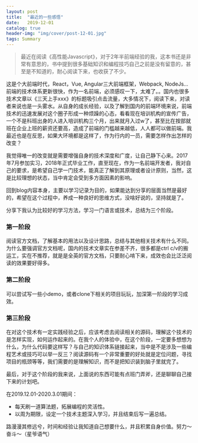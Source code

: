 ```yaml
---
layout: post
title:  "最近的一些感悟"
date:   2019-12-01
catalog: true
header-img: "img/cover/post-12-01.jpg"
tags: Summary
---
```


>最近在阅读《高性能Javascript》，对于2年半前端经验的我，这本书还是非常有意思的，书中提到很多基础知识和编程技巧自己之前是没有留意的，甚至是不知道的，耐心阅读下来，也收获了不少。

这是个大前端时代，React，Vue, Angular三大前端框架，Webpack, NodeJs...前端的技术体系更新很快，作为一名前端，必须感叹一下，太难了。。国内也很多技术文章以《三天上手xxx》的标题吸引点击流量，大多情况下，阅读下来，对读者来说也是一头雾水。从自身的成长经验，以及了解到国内的前端环境来说，前端技术的迅速发展对这个圈子形成一种烦躁的心态，看看现在培训机构的宣传广告，一个不是科班出身的人进入培训机构三个月，出来就月入过w了，甚至比在按部就班在企业上班的薪资还要高，造成了前端的门槛越来越低，人人都可以做前端。我最近也是在反思，如果大环境都是这样了，作为行内的一员，需要怎样作出怎样的改变？

我觉得唯一的改变就是需要增强自身的技术深度和广度，让自己静下心来。2017年7月参加实习，2018年正式毕业工作，直至现在，作为一名前端开发者，我对自己的要求，是希望自己学一门技术，能真正了解到其原理或者设计原则，当然，这是比较理想的状态，当中肯定会受到多方面因素的影响。

回到blog内容本身，主要以学习记录为目的，如果能达到分享的层面当然是最好的，希望在这个过程中，养成一种良好的思维方式，没啥好说的，坚持就是了。

分享下我认为比较好的学习方法，学习一门语言或技术，总结为三个阶段。

### 第一阶段

阅读官方文档，了解基本的用法以及设计思路，总结与其他相关技术有什么不同。为什么要强调官方文档呢，国内的技术文章实在参差不齐，很多都是ctrl c/v的搬运工，实在不推荐，就是是全英的官方文档，只要耐心啃下来，成效也会比泛泛阅读的效果要好得多。

### 第二阶段

可以尝试写一些小demo，或者clone下相关的项目玩玩，加深第一阶段的学习成效。

### 第三阶段

在对这个技术有一定实践经验之后，应该考虑去阅读相关的源码，理解这个技术的是怎样实现，如何运作起来的。在我个人的体验中，在这个阶段，一定要多想想为什么，为什么代码要这样写？与自己的知识体系链接起来，当中是不是涉及一些编程艺术或技巧可以举一反三？阅读源码有一个非常重要的好处就是定位问题，寻找项目的瓶颈等等，我们需要的是理解知识，而不是把知识装到脑子里就完了。

最后，对于这个阶段的我来说，上面说的东西可能有点班门弄斧，还是聊聊自己接下来的计划吧。

在2019.12.01-2020.3.01期间：

- 每天刷一道算法题，拓展编程的灵活性。
- 以周为期限，设定一个技术主题深入学习，并且结束后写一遍总结。

路漫漫其修远兮，时间和经验让我知道自己想要什么，并且积累自身价值。努力～ 奋斗～（星爷语气）
